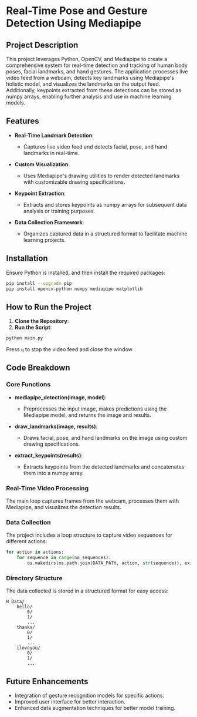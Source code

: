 
# Real-Time Pose and Gesture Detection Using Mediapipe

## Project Description

This project leverages Python, OpenCV, and Mediapipe to create a comprehensive system for real-time detection and tracking of human body poses, facial landmarks, and hand gestures. The application processes live video feed from a webcam, detects key landmarks using Mediapipe's holistic model, and visualizes the landmarks on the output feed. Additionally, keypoints extracted from these detections can be stored as numpy arrays, enabling further analysis and use in machine learning models.

## Features

- **Real-Time Landmark Detection**: 
  - Captures live video feed and detects facial, pose, and hand landmarks in real-time.
  
- **Custom Visualization**: 
  - Uses Mediapipe's drawing utilities to render detected landmarks with customizable drawing specifications.
  
- **Keypoint Extraction**: 
  - Extracts and stores keypoints as numpy arrays for subsequent data analysis or training purposes.
  
- **Data Collection Framework**: 
  - Organizes captured data in a structured format to facilitate machine learning projects.

## Installation

Ensure Python is installed, and then install the required packages:

```bash
pip install --upgrade pip
pip install opencv-python numpy mediapipe matplotlib
```

## How to Run the Project

1. **Clone the Repository**:
2. **Run the Script**:

```bash
python main.py
```

Press `q` to stop the video feed and close the window.

## Code Breakdown

### Core Functions

- **mediapipe_detection(image, model)**:
  - Preprocesses the input image, makes predictions using the Mediapipe model, and returns the image and results.

- **draw_landmarks(image, results)**:
  - Draws facial, pose, and hand landmarks on the image using custom drawing specifications.

- **extract_keypoints(results)**:
  - Extracts keypoints from the detected landmarks and concatenates them into a numpy array.

### Real-Time Video Processing

The main loop captures frames from the webcam, processes them with Mediapipe, and visualizes the detection results.

### Data Collection

The project includes a loop structure to capture video sequences for different actions:

```python
for action in actions:
    for sequence in range(no_sequences):
        os.makedirs(os.path.join(DATA_PATH, action, str(sequence)), exist_ok=True)
```

### Directory Structure

The data collected is stored in a structured format for easy access:

```
H_Data/
    hello/
        0/
        1/
        ...
    thanks/
        0/
        1/
        ...
    iloveyou/
        0/
        1/
        ...
```

## Future Enhancements

- Integration of gesture recognition models for specific actions.
- Improved user interface for better interaction.
- Enhanced data augmentation techniques for better model training.
